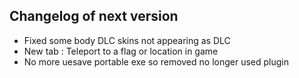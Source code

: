 ## Changelog of next version
- Fixed some body DLC skins not appearing as DLC
- New tab : Teleport to a flag or location in game
- No more uesave portable exe so removed no longer used plugin
